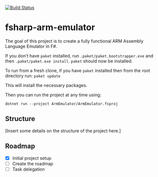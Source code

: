 [![Build Status](https://travis-ci.org/XavKearney/fsharp-arm-emulator.svg?branch=master)](https://travis-ci.org/XavKearney/fsharp-arm-emulator)
# fsharp-arm-emulator
The goal of this project is to create a fully functional ARM Assembly Language Emulator in F#.

If you don't have `paket` installed, run `.paket/paket.bootstrapper.exe` and then `.paket/paket.exe install`. `paket` should now be installed.

To run from a fresh clone, if you have `paket` installed then from the root directory run:
`paket update`

This will install the necessary packages.

Then you can run the project at any time using:

`dotnet run --project ArmEmulator/ArmEmulator.fsproj`


## Structure

[Insert some details on the structure of the project here.]

## Roadmap

- [x] Initial project setup
- [ ] Create the roadmap
- [ ] Task delegation